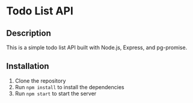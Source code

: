 # Todo List API

## Description

This is a simple todo list API built with Node.js, Express, and pg-promise.

## Installation

1. Clone the repository
2. Run `npm install` to install the dependencies
3. Run `npm start` to start the server
